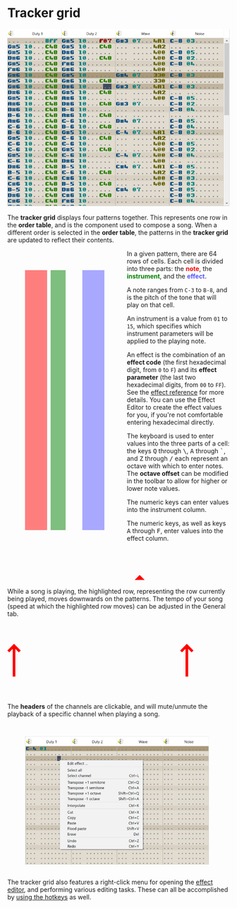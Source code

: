 # Tracker grid

![Screenshot of the tracker grid](../img/tracker_grid.png)

The **tracker grid** displays four patterns together.
This represents one row in the **order table**, and is the component used to compose a song.
When a different order is selected in the **order table**, the patterns in the **tracker grid** are updated to reflect their contents.

<style>
.note {
	color: red;
	fill: red;
}
.instr {
	color: green;
	fill: green;
}
.fx {
	color: #55f;
	fill: #55f;
}
rect { fill-opacity: 0.5; }

figure { float: left; }

use { stroke: red; stroke-width: 6px; }
</style>

<figure>
<svg width="191" height="623">
	<image href="img/pattern.png"/>
	<rect x="0" y="32" width="50" height="589" class="note"/>
	<rect x="58" y="32" width="34" height="589" class="instr"/>
	<rect x="130" y="32" width="50" height="589" class="fx"/>
</svg>
</figure>

In a given pattern, there are 64 rows of cells.
Each cell is divided into three parts: the **<span class="note">note</span>**, the **<span class="instr">instrument</span>**, and the **<span class="fx">effect</span>**.

A note ranges from `C-3` to `B-8`, and is the pitch of the tone that will play on that cell.

An instrument is a value from `01` to `15`, which specifies which instrument parameters will be applied to the playing note.

An effect is the combination of an **effect code** (the first hexadecimal digit, from `0` to `F`) and its **effect parameter** (the last two hexadecimal digits, from `00` to `FF`).
See the [effect reference](./effect-reference.md) for more details.
You can use the Effect Editor to create the effect values for you, if you're not comfortable entering hexadecimal directly.

The keyboard is used to enter values into the three parts of a cell: the keys <kbd>Q</kbd> through <kbd>\\</kbd>, <kbd>A</kbd> through <kbd>\`</kbd>, and <kbd>Z</kbd> through <kbd>/</kbd> each represent an octave with which to enter notes.
The **octave offset** can be modified in the toolbar to allow for higher or lower note values.

The numeric keys can enter values into the instrument column.

The numeric keys, as well as keys <kbd>A</kbd> through <kbd>F</kbd>, enter values into the effect column.

<svg width="780" height="110" style="clear: left;">
	<defs>
		<g id="arrow">
			<polyline points="0,70 0,0"/>
			<polyline points="-13,13 0,0 13,13" fill="none"/>
		</g>
	</defs>
	<image href="img/highlighted_row.png"/>
	<use href="#arrow" x="300" y="65"/>
</svg>

While a song is playing, the highlighted row, representing the row currently being played, moves downwards on the patterns.
The tempo of your song (speed at which the highlighted row moves) can be adjusted in the General tab.

<svg width="780" height="251">
	<image href="img/channel_headers.png"/>
	<use href="#arrow" x="15" y="50"/>
	<use href="#arrow" x="407" y="50"/>
</svg>

The **headers** of the channels are clickable, and will mute/unmute the playback of a specific channel when playing a song.

<figure>

![Test](../img/right_click_menu.png)

</figure>

The tracker grid also features a right-click menu for opening the [effect editor](./effect-editor.md), and performing various editing tasks.
These can all be accomplished by [using the hotkeys](./hotkeys.md) as well.
